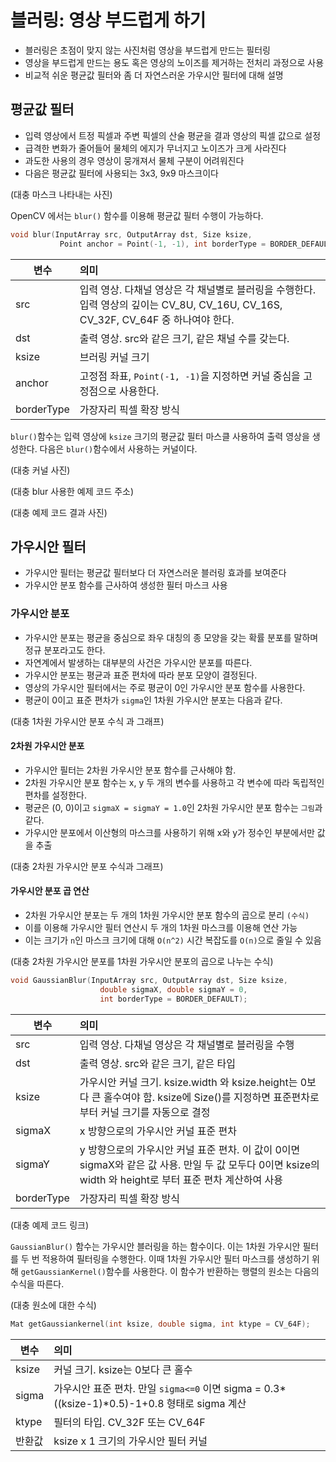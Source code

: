 # 블러링: 영상 부드럽게 하기

 - 블러링은 초점이 맞지 않는 사진처럼 영상을 부드럽게 만드는 필터링
 - 영상을 부드럽게 만드는 용도 혹은 영상의 노이즈를 제거하는 전처리 과정으로 사용
 - 비교적 쉬운 평균값 필터와 좀 더 자연스러운 가우시안 필터에 대해 설명

## 평균값 필터

 - 입력 영상에서 트정 픽셀과 주변 픽셀의 산술 평균을 결과 영상의 픽셀 값으로 설정
 - 급격한 변화가 줄어들어 물체의 에지가 무너지고 노이즈가 크게 사라진다
 - 과도한 사용의 경우 영상이 뭉개져서 물체 구분이 어려워진다
 - 다음은 평균값 필터에 사용되는 3x3, 9x9 마스크이다

 (대충 마스크 나타내는 사진)

 OpenCV 에서는 `blur()` 함수를 이용해 평균값 필터 수행이 가능하다.

 ```c++
 void blur(InputArray src, OutputArray dst, Size ksize,
            Point anchor = Point(-1, -1), int borderType = BORDER_DEFAULT);
 ```

 변수 | 의미
 --- |:---
 src | 입력 영상. 다채널 영상은 각 채널별로 블러링을 수행한다. 입력 영상의 깊이는 CV_8U, CV_16U, CV_16S, CV_32F, CV_64F 중 하나여야 한다.
 dst | 출력 영상. src와 같은 크기, 같은 채널 수를 갖는다.
 ksize | 브러링 커널 크기
 anchor | 고정점 좌표, `Point(-1, -1)`을 지정하면 커널 중심을 고정점으로 사용한다.
 borderType | 가장자리 픽셀 확장 방식

`blur()`함수는 입력 영상에 `ksize` 크기의 평균값 필터 마스클 사용하여 출력 영상을 생성한다. 다음은 `blur()`함수에서 사용하는 커널이다.

(대충 커널 사진)

(대충 blur 사용한 예제 코드 주소)

(대충 예제 코드 결과 사진)

## 가우시안 필터

 - 가우시안 필터는 평균값 필터보다 더 자연스러운 블러링 효과를 보여준다
 - 가우시안 분포 함수를 근사하여 생성한 필터 마스크 사용

### 가우시안 분포

 - 가우시안 분포는 평균을 중심으로 좌우 대칭의 종 모양을 갖는 확률 분포를 말하며 정규 분포라고도 한다.
 - 자연계에서 발생하는 대부분의 사건은 가우시안 분포를 따른다.
 - 가우시안 분포는 평균과 표준 편차에 따라 분포 모양이 결정된다.
 - 영상의 가우시안 필터에서는 주로 평균이 0인 가우시안 분포 함수를 사용한다.
 - 평균이 0이고 표준 편차가 `sigma`인 1차원 가우시안 분포는 다음과 같다.

 (대충 1차원 가우시안 분포 수식 과 그래프)

#### 2차원 가우시안 분포

 - 가우시안 필터는 2차원 가우시안 분포 함수를 근사해야 함. 
 - 2차원 가우시안 분포 함수는 x, y 두 개의 변수를 사용하고 각 변수에 따라 독립적인 편차를 설정한다.
 - 평균은 (0, 0)이고 `sigmaX = sigmaY = 1.0`인 2차원 가우시안 분포 함수는 `그림`과 같다.
 - 가우시안 분포에서 이산형의 마스크를 사용하기 위해 x와 y가 정수인 부분에서만 값을 추출

 (대충 2차원 가우시안 분포 수식과 그래프)

#### 가우시안 분포 곱 연산

 - 2차원 가우시안 분포는 두 개의 1차원 가우시안 분포 함수의 곱으로 분리 `(수식)`
 - 이를 이용해 가우시안 필터 연산시 두 개의 1차원 마스크를 이용해 연산 가능
 - 이는 크기가 `n`인 마스크 크기에 대해 `O(n^2)` 시간 복잡도를 `O(n)`으로 줄일 수 있음

 (대충 2차원 가우시안 분포를 1차원 가우시안 분포의 곱으로 나누는 수식)

```c++
void GaussianBlur(InputArray src, OutputArray dst, Size ksize,
                    double sigmaX, double sigmaY = 0,
                    int borderType = BORDER_DEFAULT);
```
변수 | 의미
--- |:---
src | 입력 영상. 다채널 영상은 각 채널별로 블러링을 수행
dst | 출력 영상. src와 같은 크기, 같은 타입
ksize | 가우시안 커널 크기. ksize.width 와 ksize.height는 0보다 큰 홀수여야 함. ksize에 Size()를 지정하면 표준편차로부터 커널 크기를 자동으로 결정
sigmaX | x 방향으로의 가우시안 커널 표준 편차
sigmaY | y 방향으로의 가우시안 커널 표준 편차. 이 값이 0이면 sigmaX와 같은 값 사용. 만일 두 값 모두다 0이면 ksize의 width 와 height로 부터 표준 편차 계산하여 사용
borderType | 가장자리 픽셀 확장 방식

(대충 예제 코드 링크)

 `GaussianBlur()` 함수는 가우시안 블러링을 하는 함수이다. 이는 1차원 가우시안 필터를 두 번 적용하여 필터링을 수행한다. 이때 1차원 가우시안 필터 마스크를 생성하기 위해 `getGaussianKernel()`함수를 사용한다. 이 함수가 반환하는 행렬의 원소는 다음의 수식을 따른다.

 (대충 원소에 대한 수식)

```c++
Mat getGaussiankernel(int ksize, double sigma, int ktype = CV_64F);
```

변수 | 의미
--- |:---
ksize | 커널 크기. ksize는 0보다 큰 홀수
sigma | 가우시안 표준 편차. 만일 `sigma<=0` 이면 sigma = 0.3*((ksize-1)*0.5)-1+0.8 형태로 sigma 계산
ktype | 필터의 타입. CV_32F 또는 CV_64F
반환값 | ksize x 1 크기의 가우시안 필터 커널

 